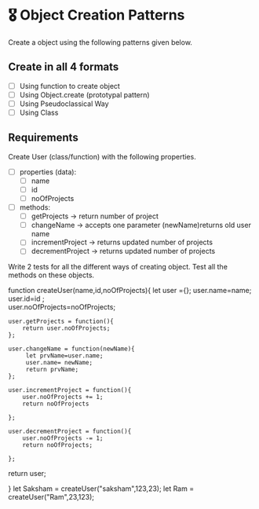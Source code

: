 # 🎖 Object Creation Patterns

Create a object using the following patterns given below.

## Create in all 4 formats

- [ ] Using function to create object
- [ ] Using Object.create (prototypal pattern)
- [ ] Using Pseudoclassical Way
- [ ] Using Class

## Requirements


Create User (class/function) with the following properties.

- [ ] properties (data):
  - [ ] name
  - [ ] id
  - [ ] noOfProjects
- [ ] methods:
  - [ ] getProjects -> return number of project
  - [ ] changeName -> accepts one parameter (newName)returns old user name
  - [ ] incrementProject -> returns updated number of projects
  - [ ] decrementProject -> returns updated number of projects

Write 2 tests for all the different ways of creating object. Test all the methods on these objects.



function createUser(name,id,noOfProjects){
    let user ={};
    user.name=name;
    user.id=id ;    
    user.noOfProjects=noOfProjects;
     
    user.getProjects = function(){
        return user.noOfProjects;
    };

    user.changeName = function(newName){
         let prvName=user.name;
         user.name= newName;
         return prvName;
    };
    
    user.incrementProject = function(){
        user.noOfProjects += 1;
        return noOfProjects

    };
    
    user.decrementProject = function(){
        user.noOfProjects -= 1;
        return noOfProjects;

    };
  return user;
 

}
let Saksham = createUser("saksham",123,23);
let Ram = createUser("Ram",23,123);


